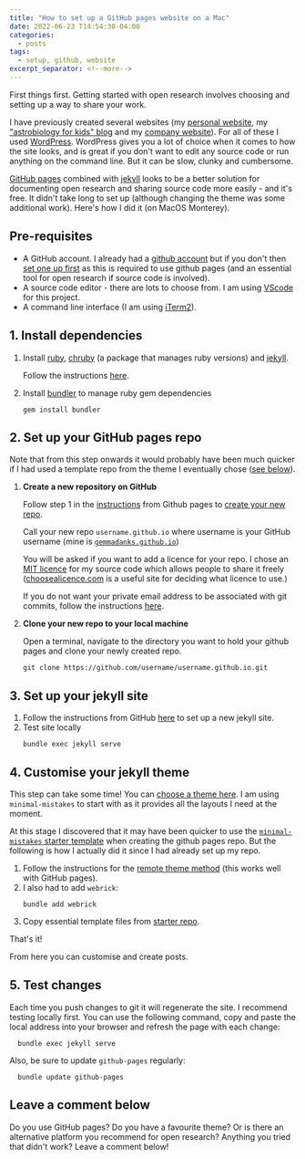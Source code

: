 ```yaml
---
title: "How to set up a GitHub pages website on a Mac"
date: 2022-06-23 T14:54:30-04:00
categories:
  - posts
tags:
  - setup, github, website
excerpt_separator: <!--more-->
---
```


First things first. Getting started with open research involves choosing and setting up a way to share your work.

I have previously created several websites (my [personal website][gemma-danks], my ["astrobiology for kids" blog][pale-blue-marbles] and my [company website][octofox]). For all of these I used [WordPress][wordpress]. WordPress gives you a lot of choice when it comes to how the site looks, and is great if you don't want to edit any source code or run anything on the command line. But it can be slow, clunky and cumbersome.

[GitHub pages][github-pages] combined with [jekyll][jekyll] looks to be a better solution for documenting open research and sharing source code more easily - and it's free. It didn't take long to set up (although changing the theme was some additional work). Here's how I did it (on MacOS Monterey).

## Pre-requisites
- A GitHub account. I already had a [github account][github-gemmadanks] but if you don't then [set one up first][github] as this is required to use github pages (and an essential tool for open research if source code is involved).
- A source code editor - there are lots to choose from. I am using [VScode][vscode] for this project.
- A command line interface (I am using [iTerm2][iterm2]).

## 1. Install dependencies
1. Install [ruby][ruby], [chruby][chruby] (a package that manages ruby versions) and [jekyll][jekyll].
   
   Follow the instructions [here][chruby-instructions].

2. Install [bundler][bundler] to manage ruby gem dependencies
    ```
    gem install bundler
    ```

## 2. Set up your GitHub pages repo

Note that from this step onwards it would probably have been much quicker if I had used a template repo from the theme I eventually chose ([see below](#4-customise-jekyll-theme)).

1. **Create a new repository on GitHub**

   Follow step 1 in the [instructions][github-pages] from Github pages to [create your new repo][github-new]. 
   
   Call your new repo `username.github.io` where username is your GitHub username (mine is [`gemmadanks.github.io`][github-pages-gemmadanks]) 
   
   You will be asked if you want to add a licence for your repo. I chose an [MIT licence][mit-licence] for my source code which allows people to share it freely ([choosealicence.com][choose-a-licence] is a useful site for deciding what licence to use.)

   If you do not want your private email address to be associated with git commits, follow the instructions [here][github-private-email].
2. **Clone your new repo to your local machine** 
   
   Open a terminal, navigate to the directory you want to hold your github pages and clone your newly created repo.
   ```
   git clone https://github.com/username/username.github.io.git
   ```

## 3. Set up your jekyll site
1. Follow the instructions from GitHub [here][jekyll-site-instructions] to set up a new jekyll site.
1. Test site locally
   ```
   bundle exec jekyll serve
   ```

## 4. Customise your jekyll theme
This step can take some time! You can [choose a theme here][jekyll-theme]. I am using `minimal-mistakes` to start with as it provides all the layouts I need at the moment.

At this stage I discovered that it may have been quicker to use the [`minimal-mistakes` starter template][minimal-mistakes-starter-template] when creating the github pages repo. But the following is how I actually did it since I had already set up my repo.

1. Follow the instructions for the [remote theme method][minimal-mistakes-remote-theme] (this works well with GitHub pages).
1. I also had to add `webrick`:
   ```
   bundle add webrick
   ```
1. Copy essential template files from [starter repo][minimal-mistakes-starter-repo].

That's it! 

From here you can customise and create posts. 

## 5. Test changes
Each time you push changes to git it will regenerate the site. I recommend testing locally first. You can use the following command, copy and paste the local address into your browser and refresh the page with each change:
   ```
     bundle exec jekyll serve
   ```

Also, be sure to update `github-pages` regularly:
   ```
     bundle update github-pages
   ```

## Leave a comment below

Do you use GitHub pages? Do you have a favourite theme? Or is there an alternative platform you recommend for open research? Anything you tried that didn't work? Leave a comment below!

[bundler]: https://bundler.io/
[choose-a-licence]: https://choosealicense.com/
[chruby]: https://github.com/postmodern/chruby
[chruby-instructions]: https://jekyllrb.com/docs/installation/macos/
[gemma-danks]: https://www.gemmadanks.com
[github]: https://github.com/
[github-gemmadanks]: https://github.com/gemmadanks
[github-new]: https://github.com/new
[github-pages]: https://pages.github.com/
[github-pages-gemmadanks]: https://github.com/gemmadanks/gemmadanks.github.io
[github-private-email]: https://docs.github.com/en/account-and-profile/setting-up-and-managing-your-personal-account-on-github/managing-email-preferences/setting-your-commit-email-address
[iterm2]: https://iterm2.com/
[jekyll]: https://jekyllrb.com/
[jekyll-site-instructions]: https://docs.github.com/en/pages/setting-up-a-github-pages-site-with-jekyll/creating-a-github-pages-site-with-jekyll#creating-your-sites
[jekyll-theme]: http://jekyllrb.com/docs/themes/
[minimal-mistakes]: https://mmistakes.github.io/minimal-mistakes/docs/quick-start-guide/
[minimal-mistakes-remote-theme]: https://mmistakes.github.io/minimal-mistakes/docs/quick-start-guide/#remote-theme-method
[minimal-mistakes-starter-repo]: https://github.com/mmistakes/minimal-mistakes
[minimal-mistakes-starter-template]: https://github.com/mmistakes/mm-github-pages-starter/generate
[mit-licence]: https://github.com/gemmadanks/gemmadanks.github.io/blob/main/LICENSE
[octofox]: https://www.octofox.ai
[pale-blue-marbles]: https://www.palebluemarbles.com
[ruby]: https://www.ruby-lang.org/en/
[vscode]: https://code.visualstudio.com/
[wordpress]: https://wordpress.com/
